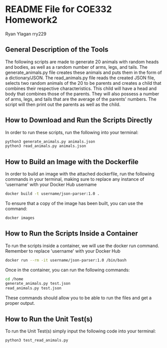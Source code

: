 # README File for COE332 Homework2
Ryan Ylagan rry229

## General Description of the Tools
The following scripts are made to generate 20 animals with random heads and bodies, as well as a random number of arms, legs, and tails. The generate_animals.py file creates these animals and puts them in the form of a dictionary/JSON. The read_animals.py file reads the created JSON file, selects two random animals of the 20 to be parents and creates a child that combines their respective characteristics. This child will have a head and body that combines those of the parents. They will also possess a number of arms, legs, and tails that are the average of the parents' numbers. The script will then print out the parents as well as the child.  

## How to Download and Run the Scripts Directly
In order to run these scripts, run the following into your terminal:
```bash
python3 generate_animals.py animals.json
python3 read_animals.py animals.json
```
## How to Build an Image with the Dockerfile
In order to build an image with the attached dockerfile, run the following commands in your terminal, making sure to replace any instance of 'username' with your Docker Hub username
```bash
docker build -t username/json-parser:1.0 .
```
To ensure that a copy of the image has been built, you can use the command:
```bash
docker images
```
## How to Run the Scripts Inside a Container
To run the scripts inside a container, we will use the docker run command. Remember to replace 'username' with your Docker Hub
```bash
docker run --rm -it username/json-parser:1.0 /bin/bash
```
Once in the container, you can run the following commands:
```bash
cd /home
generate_animals.py test.json
read_animals.py test.json
```
These commands should allow you to be able to run the files and get a proper output.

## How to Run the Unit Test(s) 
To run the Unit Test(s) simply input the following code into your terminal:
```bash
python3 test_read_animals.py
```